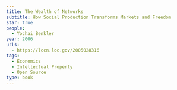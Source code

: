 ```yaml
---
title: The Wealth of Networks
subtitle: How Social Production Transforms Markets and Freedom
star: true
people:
  - Yochai Benkler
year: 2006
urls:
  - https://lccn.loc.gov/2005028316
tags:
  - Economics
  - Intellectual Property
  - Open Source
type: book
---
```

